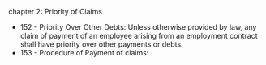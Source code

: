 chapter 2: Priority of Claims

<ul>
			<li>152 - Priority Over Other Debts: Unless otherwise provided by law, any claim of payment of an employee arising from an employment contract shall have priority over other payments or debts.<ul>
			</ul></li>			<li>153 - Procedure of Payment of claims: <ul>
			</ul></li></ul>